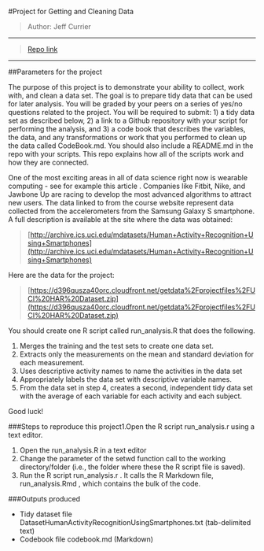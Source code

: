 #Project for Getting and Cleaning Data

> Author: Jeff Currier
***
> [Repo link](https://github.com/jefferytcurrier/CourseProject_GACD)

***


##Parameters for the project

The purpose of this project is to demonstrate your ability to collect, work with, and clean a data set. The goal is to prepare tidy data that can be used for later analysis. You will be graded by your peers on a series of yes/no questions related to the project. You will be required to submit: 1) a tidy data set as described below, 2) a link to a Github repository with your script for performing the analysis, and 3) a code book that describes the variables, the data, and any transformations or work that you performed to clean up the data called CodeBook.md. You should also include a README.md in the repo with your scripts. This repo explains how all of the scripts work and how they are connected.  

One of the most exciting areas in all of data science right now is wearable computing - see for example  this article . Companies like Fitbit, Nike, and Jawbone Up are racing to develop the most advanced algorithms to attract new users. The data linked to from the course website represent data collected from the accelerometers from the Samsung Galaxy S smartphone. A full description is available at the site where the data was obtained: 

> [http://archive.ics.uci.edu/mdatasets/Human+Activity+Recognition+Using+Smartphones](http://archive.ics.uci.edu/mdatasets/Human+Activity+Recognition+Using+Smartphones)

Here are the data for the project: 

> [https://d396qusza40orc.cloudfront.net/getdata%2Fprojectfiles%2FUCI%20HAR%20Dataset.zip](https://d396qusza40orc.cloudfront.net/getdata%2Fprojectfiles%2FUCI%20HAR%20Dataset.zip)

You should create one R script called run_analysis.R that does the following. 
1. Merges the training and the test sets to create one data set.
2. Extracts only the measurements on the mean and standard deviation for each measurement. 
3. Uses descriptive activity names to name the activities in the data set
4. Appropriately labels the data set with descriptive variable names. 
5. From the data set in step 4, creates a second, independent tidy data set with the average of each variable for each activity and each subject.

Good luck!


###Steps to reproduce this project1.Open the R script  run_analysis.r  using a text editor.
1. Open the run_analysis.R in a text editor 
2. Change the parameter of the  setwd  function call to the working directory/folder (i.e., the folder where these the R script file is saved).
3. Run the R script  run_analysis.r . It calls the R Markdown file,  run_analysis.Rmd , which contains the bulk of the code.


###Outputs produced
* Tidy dataset file  DatasetHumanActivityRecognitionUsingSmartphones.txt  (tab-delimited text)
* Codebook file  codebook.md  (Markdown)

